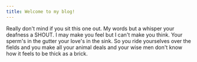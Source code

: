 ```yaml
---
title: Welcome to my blog!
---
```


Really don't mind if you sit this one out.
My words but a whisper your deafness a SHOUT.
I may make you feel but I can't make you think.
Your sperm's in the gutter your love's in the sink.
So you ride yourselves over the fields
and you make all your animal deals and
your wise men don't know how it feels to be thick as a brick.
